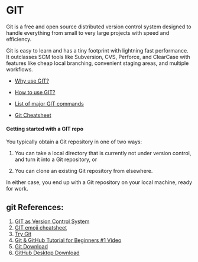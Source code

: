 # GIT


Git is a free and open source distributed version control system designed to handle everything from small to
 very large projects with speed and efficiency.

Git is easy to learn and has a tiny footprint with lightning fast performance.
It outclasses SCM tools like Subversion, CVS, Perforce, and ClearCase with features like cheap local branching,
 convenient staging areas, and multiple workflows.


-  [Why use GIT?](https://github.com/techfaqs/Tech-FAQs/blob/master/git/git_why_use.md)

-  [How to use GIT?](https://github.com/techfaqs/Tech-FAQs/blob/master/git/git_how_to_use.md)

-  [List of major GIT commands](https://github.com/techfaqs/Tech-FAQs/blob/master/git/git_commands.md)

-  [Git Cheatsheet](https://github.com/techfaqs/Tech-FAQs/blob/master/git/git_cheatsheet.md)


#### Getting started with a GIT repo

You typically obtain a Git repository in one of two ways:

1.   You can take a local directory that is currently not under version control, and turn it into a Git repository, or

2.   You can clone an existing Git repository from elsewhere.

In either case, you end up with a Git repository on your local machine, ready for work.


## git References:

1. [GIT as Version Control System](http://www.makeuseof.com/tag/git-version-control-youre-developer/)
2. [GIT emoji cheatsheet](http://www.emoji-cheat-sheet.com/)
3. [Try Git](https://try.github.io/)
4. [Git & GitHub Tutorial for Beginners #1 Video](https://www.youtube.com/watch?v=3RjQznt-8kE)
5. [Git Download](git-scm.com/download)
6. [GitHub Desktop Download](https://desktop.github.com/)
